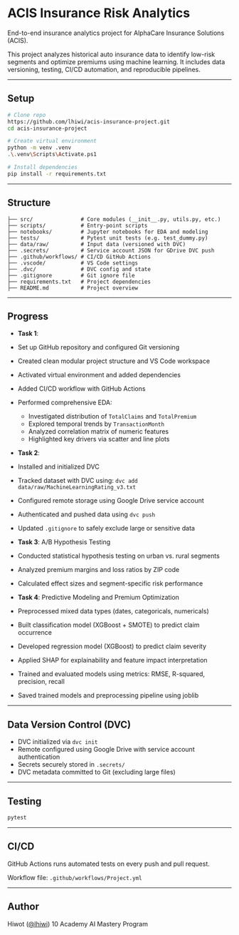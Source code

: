 # ACIS Insurance Risk Analytics

End-to-end insurance analytics project for AlphaCare Insurance Solutions (ACIS).

This project analyzes historical auto insurance data to identify low-risk segments and optimize premiums using machine learning. It includes data versioning, testing, CI/CD automation, and reproducible pipelines.

---

##  Setup

```bash
# Clone repo
https://github.com/lhiwi/acis-insurance-project.git
cd acis-insurance-project

# Create virtual environment
python -m venv .venv
.\.venv\Scripts\Activate.ps1

# Install dependencies
pip install -r requirements.txt
```

---

##  Structure

```
├── src/               # Core modules (__init__.py, utils.py, etc.)
├── scripts/           # Entry-point scripts
├── notebooks/         # Jupyter notebooks for EDA and modeling
├── tests/             # Pytest unit tests (e.g. test_dummy.py)
├── data/raw/          # Input data (versioned with DVC)
├── .secrets/          # Service account JSON for GDrive DVC push
├── .github/workflows/ # CI/CD GitHub Actions
├── .vscode/           # VS Code settings
├── .dvc/              # DVC config and state
├── .gitignore         # Git ignore file
├── requirements.txt   # Project dependencies
├── README.md          # Project overview
```

---

##  Progress

*  **Task 1**:

  * Set up GitHub repository and configured Git versioning
  * Created clean modular project structure and VS Code workspace
  * Activated virtual environment and added dependencies
  * Added CI/CD workflow with GitHub Actions
  * Performed comprehensive EDA:

    * Investigated distribution of `TotalClaims` and `TotalPremium`
    * Explored temporal trends by `TransactionMonth`
    * Analyzed correlation matrix of numeric features
    * Highlighted key drivers via scatter and line plots

*  **Task 2**:

  * Installed and initialized DVC
  * Tracked dataset with DVC using: `dvc add data/raw/MachineLearningRating_v3.txt`
  * Configured remote storage using Google Drive service account
  * Authenticated and pushed data using `dvc push`
  * Updated `.gitignore` to safely exclude large or sensitive data

*  **Task 3**: A/B Hypothesis Testing

  * Conducted statistical hypothesis testing on urban vs. rural segments
  * Analyzed premium margins and loss ratios by ZIP code
  * Calculated effect sizes and segment-specific risk performance

*  **Task 4**: Predictive Modeling and Premium Optimization

  * Preprocessed mixed data types (dates, categoricals, numericals)
  * Built classification model (XGBoost + SMOTE) to predict claim occurrence
  * Developed regression model (XGBoost) to predict claim severity
  * Applied SHAP for explainability and feature impact interpretation
  * Trained and evaluated models using metrics: RMSE, R-squared, precision, recall
  * Saved trained models and preprocessing pipeline using joblib

---

##  Data Version Control (DVC)

* DVC initialized via `dvc init`
* Remote configured using Google Drive with service account authentication
* Secrets securely stored in `.secrets/`
* DVC metadata committed to Git (excluding large files)

---

##  Testing

```bash
pytest
```

---

##  CI/CD

GitHub Actions runs automated tests on every push and pull request.

Workflow file: `.github/workflows/Project.yml`

---

##  Author

Hiwot ([@lhiwi](https://github.com/lhiwi))
10 Academy AI Mastery Program
